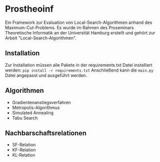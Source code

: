 # Prostheoinf
Ein Framework zur Evaluation von Local-Search-Algorithmen anhand des Maximum-Cut-Problems. Es wurde im Rahmen des Proseminars Theoretische Informatik an der Universität Hamburg erstellt und gehört zur Arbeit "Local-Search-Algorithmen".

## Installation

Zur Installation müssen alle Pakete in der requirements.txt Datei installiert werden:
`pip install -r requirements.txt`
Anschließend kann die `main.py` Datei angepasst und ausgeführt werden.

## Algorithmen
- Gradientenanstiegsverfahren
- Metropolis-Algorithmus
- Simulated Annealing
- Tabu Search

## Nachbarschaftsrelationen
- SF-Relation
- KF-Relation
- KL-Relation
